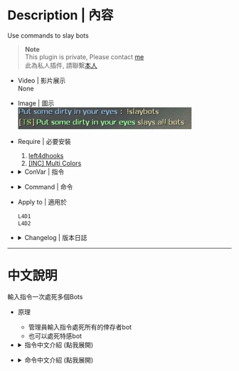 # Description | 內容
Use commands to slay bots

> __Note__ <br/>
This plugin is private, Please contact [me](https://github.com/fbef0102/Game-Private_Plugin#私人插件列表-private-plugins-list)<br/>
此為私人插件, 請聯繫[本人](https://github.com/fbef0102/Game-Private_Plugin#私人插件列表-private-plugins-list)

* Video | 影片展示
<br/>None

* Image | 圖示
	<br/>![slay_bots_1](image/slay_bots_1.jpg)

* Require | 必要安裝
	1. [left4dhooks](https://forums.alliedmods.net/showthread.php?t=321696)
	2. [[INC] Multi Colors](https://github.com/fbef0102/L4D1_2-Plugins/releases/tag/Multi-Colors)

* <details><summary>ConVar | 指令</summary>

	* cfg/sourcemod/slay_bots.cfg
		```php
		// 0=Plugin off, 1=Plugin on.
		slay_bots_enable "1"

		// Changes how message displays. (0: Disable, 1:In chat, 2: In Hint Box, 3: In center text)
		slay_bots_announce_type "1"

		// Players with these flags have access to use command to slay bots. (Empty = Everyone, -1: Nobody)
		slay_bots_access_flag "z"

		// Slay which team bots. (1=Survivor, 2=Infected, 3=Both)
		slay_bots_team_bots "3"

		// If 1, block slay command once survivors leaving saferoom or survival begins
		slay_bots_game_block "0"
		```
</details>

* <details><summary>Command | 命令</summary>
	
	* **Slay all bots**
		```php
		sm_slaybots
		```

	* **Teleport all bots to your position and slay them.**
		```php
		sm_nobots
		sm_nobot
		sm_nb
		```
</details>

* Apply to | 適用於
	```
	L4D1 
	L4D2
	```

* <details><summary>Changelog | 版本日誌</summary>

	* v1.0 (2022-12-21)
		* Initial Release
</details>

- - - -
# 中文說明
輸入指令一次處死多個Bots

* 原理
	* 管理員輸入指令處死所有的倖存者bot
	* 也可以處死特感bot

* <details><summary>指令中文介紹 (點我展開)</summary>

	* cfg/sourcemod/slay_bots.cfg
		```php
		// 0=關閉插件, 1=啟動插件
		slay_bots_enable "1"

		// 提示該如何顯示. (0: 不提示, 1: 聊天框, 2: 黑底白字框, 3: 螢幕正中間)
		slay_bots_announce_type "1"

		// 擁有這些權限的玩家，才可以輸入指令 (留白 = 任何人都能, -1: 無人)
		slay_bots_access_flag "z"

		// 處死哪個隊伍的bots? (1=人類, 2=特感, 3=雙方隊伍)
		slay_bots_team_bots "3"

		// 為1時，遊戲開始之後，禁止使用指令處死Bots
		// 遊戲開始是指 1. 玩家離開安全室 2. 生存模式計時開始 3. 清道夫模式計時開始
		slay_bots_game_block "0"
		```
</details>

* <details><summary>命令中文介紹 (點我展開)</summary>
	
	* **處死所有bot**
		```php
		sm_slaybots
		```

	* **傳送所有的bot到你的位置上並處死**
		```php
		sm_nobots
		sm_nobot
		sm_nb
		```
</details>